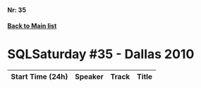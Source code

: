 #### Nr: 35
#### [Back to Main list](index.md)
# SQLSaturday #35 - Dallas 2010
Start Time (24h)|Speaker|Track|Title
---|---|---|---
